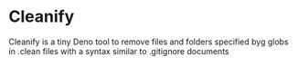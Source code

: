 # Cleanify

Cleanify is a tiny Deno tool to remove files and folders specified byg globs in .clean files with a syntax similar to .gitignore documents

